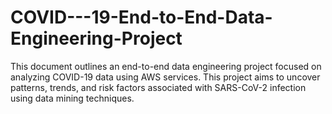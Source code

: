 # COVID---19-End-to-End-Data-Engineering-Project
This document outlines an end-to-end data engineering project focused on analyzing COVID-19 data using AWS services. This project aims to uncover patterns, trends, and risk factors associated with SARS-CoV-2 infection using data mining techniques.

